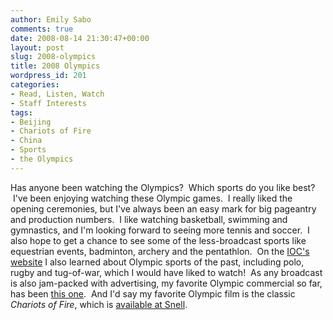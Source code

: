 ```yaml
---
author: Emily Sabo
comments: true
date: 2008-08-14 21:30:47+00:00
layout: post
slug: 2008-olympics
title: 2008 Olympics
wordpress_id: 201
categories:
- Read, Listen, Watch
- Staff Interests
tags:
- Beijing
- Chariots of Fire
- China
- Sports
- the Olympics
---
```


Has anyone been watching the Olympics?  Which sports do you like best?  I've been enjoying watching these Olympic games.  I really liked the opening ceremonies, but I've always been an easy mark for big pageantry and production numbers.  I like watching basketball, swimming and gymnastics, and I'm looking forward to seeing more tennis and soccer.  I also hope to get a chance to see some of the less-broadcast sports like equestrian events, badminton, archery and the pentathlon.  On the [IOC's website](http://www.olympic.org/uk/sports/past/index_uk.asp) I also learned about Olympic sports of the past, including polo, rugby and tug-of-war, which I would have liked to watch!  As any broadcast is also jam-packed with advertising, my favorite Olympic commercial so far, has been [this one](http://www.nike.com/nikeos/p/nike/en_US/courage).  And I'd say my favorite Olympic film is the classic _Chariots of Fire_, which is [available at Snell]( http://nucat.lib.neu.edu/search~S13?/Xchariots+of+fire&SORT=D/Xchariots+of+fire&SORT=D&SUBKEY=chariots%20of%20fire/1%2C3%2C3%2CE/frameset&FF=Xchariots+of+fire&SORT=D&1%2C1%2C).

